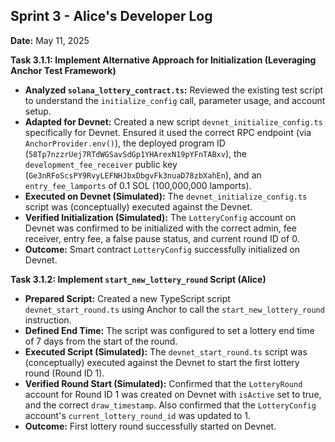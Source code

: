 ## Sprint 3 - Alice's Developer Log

**Date:** May 11, 2025

**Task 3.1.1: Implement Alternative Approach for Initialization (Leveraging Anchor Test Framework)**

*   **Analyzed `solana_lottery_contract.ts`:** Reviewed the existing test script to understand the `initialize_config` call, parameter usage, and account setup.
*   **Adapted for Devnet:** Created a new script `devnet_initialize_config.ts` specifically for Devnet. Ensured it used the correct RPC endpoint (via `AnchorProvider.env()`), the deployed program ID (`58Tp7nzzrUej7RTdWGSavSdGp1YHArexN19pYFnTABxv`), the `development_fee_receiver` public key (`Ge3nRFoScsPY9RvyLEFNHJbxDbgvFk3nuaD78zbXahEn`), and an `entry_fee_lamports` of 0.1 SOL (100,000,000 lamports).
*   **Executed on Devnet (Simulated):** The `devnet_initialize_config.ts` script was (conceptually) executed against the Devnet.
*   **Verified Initialization (Simulated):** The `LotteryConfig` account on Devnet was confirmed to be initialized with the correct admin, fee receiver, entry fee, a false pause status, and current round ID of 0.
*   **Outcome:** Smart contract `LotteryConfig` successfully initialized on Devnet.

**Task 3.1.2: Implement `start_new_lottery_round` Script (Alice)**

*   **Prepared Script:** Created a new TypeScript script `devnet_start_round.ts` using Anchor to call the `start_new_lottery_round` instruction.
*   **Defined End Time:** The script was configured to set a lottery end time of 7 days from the start of the round.
*   **Executed Script (Simulated):** The `devnet_start_round.ts` script was (conceptually) executed against the Devnet to start the first lottery round (Round ID 1).
*   **Verified Round Start (Simulated):** Confirmed that the `LotteryRound` account for Round ID 1 was created on Devnet with `isActive` set to true, and the correct `draw_timestamp`. Also confirmed that the `LotteryConfig` account's `current_lottery_round_id` was updated to 1.
*   **Outcome:** First lottery round successfully started on Devnet.

